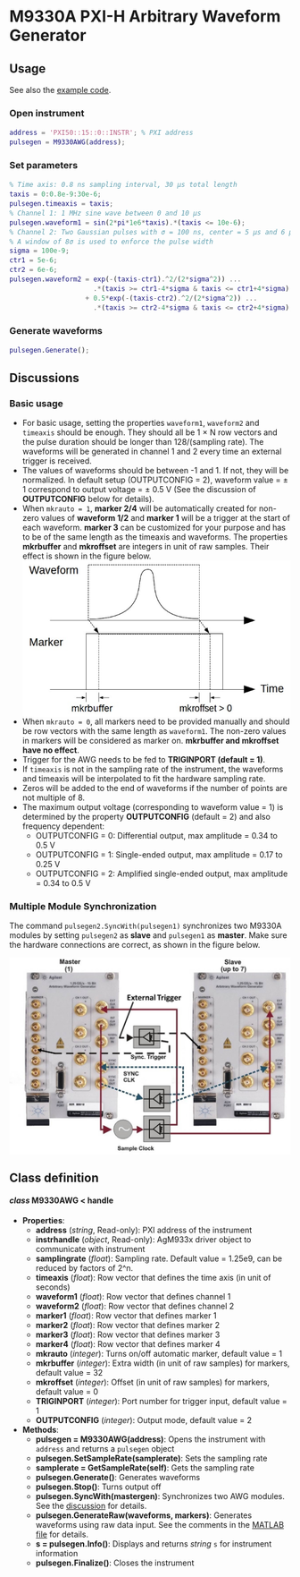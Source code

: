 # M9330A PXI-H Arbitrary Waveform Generator
## Usage
See also the [example code](../ExampleCode/M9330A.m).
### Open instrument
```matlab
address = 'PXI50::15::0::INSTR'; % PXI address
pulsegen = M9330AWG(address);
```
### Set parameters
```matlab
% Time axis: 0.8 ns sampling interval, 30 μs total length
taxis = 0:0.8e-9:30e-6;
pulsegen.timeaxis = taxis;
% Channel 1: 1 MHz sine wave between 0 and 10 μs
pulsegen.waveform1 = sin(2*pi*1e6*taxis).*(taxis <= 10e-6);
% Channel 2: Two Gaussian pulses with σ = 100 ns, center = 5 μs and 6 μs
% A window of 8σ is used to enforce the pulse width
sigma = 100e-9;
ctr1 = 5e-6;
ctr2 = 6e-6;
pulsegen.waveform2 = exp(-(taxis-ctr1).^2/(2*sigma^2)) ...
                     .*(taxis >= ctr1-4*sigma & taxis <= ctr1+4*sigma) ...
                   + 0.5*exp(-(taxis-ctr2).^2/(2*sigma^2)) ...
                     .*(taxis >= ctr2-4*sigma & taxis <= ctr2+4*sigma);
```
### Generate waveforms
```matlab
pulsegen.Generate();
```
## Discussions
### Basic usage
- For basic usage, setting the properties `waveform1`, `waveform2` and `timeaxis` should be enough. They should all be 1 × N row vectors and the pulse duration should be longer than 128/(sampling rate). The waveforms will be generated in channel 1 and 2 every time an external trigger is received.
- The values of waveforms should be between -1 and 1. If not, they will be normalized. In default setup (OUTPUTCONFIG = 2), waveform value = ± 1 correspond to output voltage = ± 0.5 V (See the discussion of **OUTPUTCONFIG** below for details).
- When `mkrauto = 1`, **marker 2/4** will be automatically created for non-zero values of **waveform 1/2** and **marker 1** will be a trigger at the start of each waveform. **marker 3** can be customized for your purpose and has to be of the same length as the timeaxis and waveforms. The properties **mkrbuffer** and **mkroffset** are integers in unit of raw samples. Their effect is shown in the figure below.
    <div style="text-align:center"><img src="./marker.jpg" alt="Marker figure" align="middle"/></div>
- When `mkrauto = 0`, all markers need to be provided manually and should be row vectors with the same length as `waveform1`. The non-zero values in markers will be considered as marker on.  **mkrbuffer and mkroffset have no effect**.
- Trigger for the AWG needs to be fed to **TRIGINPORT (default = 1)**.
- If `timeaxis` is not in the sampling rate of the instrument, the waveforms and timeaxis will be interpolated to fit the hardware sampling rate.
- Zeros will be added to the end of waveforms if the number of points are not multiple of 8.
- The maximum output voltage (corresponding to waveform value = 1) is determined by the property **OUTPUTCONFIG** (default = 2) and also frequency dependent:
    - OUTPUTCONFIG = 0: Differential output, max amplitude = 0.34 to 0.5 V
    - OUTPUTCONFIG = 1: Single-ended output, max amplitude = 0.17 to 0.25 V
    - OUTPUTCONFIG = 2: Amplified single-ended output, max amplitude = 0.34 to 0.5 V
 
### <a name="sync"/>Multiple Module Synchronization
The command `pulsegen2.SyncWith(pulsegen1)` synchronizes two M9330A modules by setting `pulsegen2` as **slave** and `pulsegen1` as **master**. Make sure the hardware connections are correct, as shown in the figure below.
<div style="text-align:center"><img src="./sync.jpg" alt="Sync figure" align="middle"/></div>

## Class definition
#### *class* M9330AWG < handle
* **Properties**: 
  * **address** (*string*, Read-only): PXI address of the instrument
  * **instrhandle** (*object*, Read-only): AgM933x driver object to communicate with instrument
  * **samplingrate** (*float*): Sampling rate. Default value = 1.25e9, can be reduced by factors of 2^n.
  * **timeaxis** (*float*): Row vector that defines the time axis (in unit of seconds)
  * **waveform1** (*float*): Row vector that defines channel 1
  * **waveform2** (*float*): Row vector that defines channel 2
  * **marker1** (*float*): Row vector that defines marker 1
  * **marker2** (*float*): Row vector that defines marker 2
  * **marker3** (*float*): Row vector that defines marker 3
  * **marker4** (*float*): Row vector that defines marker 4
  * **mkrauto** (*integer*): Turns on/off automatic marker, default value = 1
  * **mkrbuffer** (*integer*): Extra width (in unit of raw samples) for markers, default value = 32
  * **mkroffset** (*integer*): Offset (in unit of raw samples) for markers, default value = 0
  * **TRIGINPORT** (*integer*): Port number for trigger input, default value = 1
  * **OUTPUTCONFIG** (*integer*): Output mode, default value = 2
* **Methods**:
  * **pulsegen = M9330AWG(address)**: Opens the instrument with `address` and returns a `pulsegen` object
  * **pulsegen.SetSampleRate(samplerate)**: Sets the sampling rate
  * **samplerate = GetSampleRate(self)**: Gets the sampling rate
  * **pulsegen.Generate()**: Generates waveforms
  * **pulsegen.Stop()**: Turns output off
  * **pulsegen.SyncWith(mastergen)**: Synchronizes two AWG modules. See the [discussion](#sync) for details.
  * **pulsegen.GenerateRaw(waveforms, markers)**: Generates waveforms using raw data input. See the comments in the [MATLAB file](./GenerateRaw.m) for details.
  * **s = pulsegen.Info()**: Displays and returns *string* `s` for instrument information
  * **pulsegen.Finalize()**: Closes the instrument